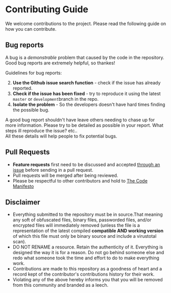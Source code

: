 # Contributing Guide

We welcome contributions to the project. Please read the following guide on how you can contribute.

## Bug reports 

A bug is a *demonstrable* problem that caused by the code in the repository. 
Good bug reports are extremely helpful, so thankes!

Guidelines for bug reports: 

2. **Use the Github issue search function** - check if the issue has already reported. 
3. **Check if the issue has been fixed** - try to reproduce it using the latest `master` or `development`branch in the repo. 
4. **Isolate the problem** - So the developers doesn't have hard times finding the possible bug. 
 
A good bug report shouldn't have leave others needing to chase up for more information. 
Please try to be detailed as possible in your report.  What steps ill reproduce the issue? etc..   
All these details will help people to fix potential bugs. 

## Pull Requests

- **Feature requests** first need to be discussed and accepted [through an issue](https://github.com/Kyominii/Cops_FiveM/issues/new) before sending in a pull request.
- Pull requests will be merged after being reviewed.
- Please be respectful to other contributors and hold to [The Code Manifesto](http://codemanifesto.com/)

## Disclaimer
- Everything submitted to the repository must be in source.That meaning any soft of obfuscated files, binary files, passworded files, and/or encrypted files will immediately removed (unless the file is a representation of the latest compiled **compatible AND working version** of which this file must only be binary source and include a virustotal scan).
- DO NOT RENAME a resource. Retain the authenticity of it. Everything is designed the way it is for a reason. Do not go behind someone else and redo what someone took the time and effort to do to make everything work.
- Contributions are made to this repository as a goodness of heart and a record kept of the contributor's contributions history for their work.
- Violating any of the above hereby informs you that you will be removed from this community and branded as a leech.
